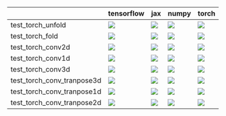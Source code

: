 |                            | tensorflow                                                                                                                                                                             | jax                                                                                                                                                                                    | numpy                                                                                                                                                                                  | torch                                                                                                                                                                                  |
|:---------------------------|:---------------------------------------------------------------------------------------------------------------------------------------------------------------------------------------|:---------------------------------------------------------------------------------------------------------------------------------------------------------------------------------------|:---------------------------------------------------------------------------------------------------------------------------------------------------------------------------------------|:---------------------------------------------------------------------------------------------------------------------------------------------------------------------------------------|
| test_torch_unfold          | <a href="https://github.com/unifyai/ivy/actions/runs/4484017296/jobs/7884017550" rel="noopener noreferrer" target="_blank"><img src=https://img.shields.io/badge/-success-success></a> | <a href="https://github.com/unifyai/ivy/actions/runs/4484017296/jobs/7884017550" rel="noopener noreferrer" target="_blank"><img src=https://img.shields.io/badge/-success-success></a> | <a href="https://github.com/unifyai/ivy/actions/runs/4484017296/jobs/7884017550" rel="noopener noreferrer" target="_blank"><img src=https://img.shields.io/badge/-success-success></a> | <a href="https://github.com/unifyai/ivy/actions/runs/4484017296/jobs/7884017550" rel="noopener noreferrer" target="_blank"><img src=https://img.shields.io/badge/-success-success></a> |
| test_torch_fold            | <a href="https://github.com/unifyai/ivy/actions/runs/4484017296/jobs/7884017550" rel="noopener noreferrer" target="_blank"><img src=https://img.shields.io/badge/-success-success></a> | <a href="https://github.com/unifyai/ivy/actions/runs/4484017296/jobs/7884017550" rel="noopener noreferrer" target="_blank"><img src=https://img.shields.io/badge/-success-success></a> | <a href="https://github.com/unifyai/ivy/actions/runs/4484017296/jobs/7884017550" rel="noopener noreferrer" target="_blank"><img src=https://img.shields.io/badge/-success-success></a> | <a href="https://github.com/unifyai/ivy/actions/runs/4484017296/jobs/7884017550" rel="noopener noreferrer" target="_blank"><img src=https://img.shields.io/badge/-success-success></a> |
| test_torch_conv2d          | <a href="https://github.com/unifyai/ivy/actions/runs/4489086743/jobs/7894491056" rel="noopener noreferrer" target="_blank"><img src=https://img.shields.io/badge/-success-success></a> | <a href="https://github.com/unifyai/ivy/actions/runs/4484017296/jobs/7884017550" rel="noopener noreferrer" target="_blank"><img src=https://img.shields.io/badge/-success-success></a> | <a href="https://github.com/unifyai/ivy/actions/runs/4489086743/jobs/7894490905" rel="noopener noreferrer" target="_blank"><img src=https://img.shields.io/badge/-success-success></a> | <a href="https://github.com/unifyai/ivy/actions/runs/4484017296/jobs/7884017550" rel="noopener noreferrer" target="_blank"><img src=https://img.shields.io/badge/-success-success></a> |
| test_torch_conv1d          | <a href="https://github.com/unifyai/ivy/actions/runs/4489086743/jobs/7894487907" rel="noopener noreferrer" target="_blank"><img src=https://img.shields.io/badge/-success-success></a> | <a href="https://github.com/unifyai/ivy/actions/runs/4484017296/jobs/7884017550" rel="noopener noreferrer" target="_blank"><img src=https://img.shields.io/badge/-success-success></a> | <a href="https://github.com/unifyai/ivy/actions/runs/4489187289/jobs/7894702379" rel="noopener noreferrer" target="_blank"><img src=https://img.shields.io/badge/-success-success></a> | <a href="https://github.com/unifyai/ivy/actions/runs/4484017296/jobs/7884017550" rel="noopener noreferrer" target="_blank"><img src=https://img.shields.io/badge/-success-success></a> |
| test_torch_conv3d          | <a href="https://github.com/unifyai/ivy/actions/runs/4489086743/jobs/7894491056" rel="noopener noreferrer" target="_blank"><img src=https://img.shields.io/badge/-success-success></a> | <a href="https://github.com/unifyai/ivy/actions/runs/4484017296/jobs/7884017550" rel="noopener noreferrer" target="_blank"><img src=https://img.shields.io/badge/-success-success></a> | <a href="https://github.com/unifyai/ivy/actions/runs/4484017296/jobs/7884017550" rel="noopener noreferrer" target="_blank"><img src=https://img.shields.io/badge/-success-success></a> | <a href="https://github.com/unifyai/ivy/actions/runs/4484017296/jobs/7884017550" rel="noopener noreferrer" target="_blank"><img src=https://img.shields.io/badge/-success-success></a> |
| test_torch_conv_tranpose3d | <a href="https://github.com/unifyai/ivy/actions/runs/4484017296/jobs/7884017550" rel="noopener noreferrer" target="_blank"><img src=https://img.shields.io/badge/-success-success></a> | <a href="https://github.com/unifyai/ivy/actions/runs/4484017296/jobs/7884017550" rel="noopener noreferrer" target="_blank"><img src=https://img.shields.io/badge/-success-success></a> | <a href="https://github.com/unifyai/ivy/actions/runs/4484017296/jobs/7884017550" rel="noopener noreferrer" target="_blank"><img src=https://img.shields.io/badge/-success-success></a> | <a href="https://github.com/unifyai/ivy/actions/runs/4484017296/jobs/7884017550" rel="noopener noreferrer" target="_blank"><img src=https://img.shields.io/badge/-success-success></a> |
| test_torch_conv_tranpose1d | <a href="https://github.com/unifyai/ivy/actions/runs/4484017296/jobs/7884017550" rel="noopener noreferrer" target="_blank"><img src=https://img.shields.io/badge/-success-success></a> | <a href="https://github.com/unifyai/ivy/actions/runs/4484017296/jobs/7884017550" rel="noopener noreferrer" target="_blank"><img src=https://img.shields.io/badge/-success-success></a> | <a href="https://github.com/unifyai/ivy/actions/runs/4484017296/jobs/7884017550" rel="noopener noreferrer" target="_blank"><img src=https://img.shields.io/badge/-success-success></a> | <a href="https://github.com/unifyai/ivy/actions/runs/4484017296/jobs/7884017550" rel="noopener noreferrer" target="_blank"><img src=https://img.shields.io/badge/-success-success></a> |
| test_torch_conv_tranpose2d | <a href="https://github.com/unifyai/ivy/actions/runs/4484017296/jobs/7884017550" rel="noopener noreferrer" target="_blank"><img src=https://img.shields.io/badge/-success-success></a> | <a href="https://github.com/unifyai/ivy/actions/runs/4484017296/jobs/7884017550" rel="noopener noreferrer" target="_blank"><img src=https://img.shields.io/badge/-success-success></a> | <a href="https://github.com/unifyai/ivy/actions/runs/4484017296/jobs/7884017550" rel="noopener noreferrer" target="_blank"><img src=https://img.shields.io/badge/-success-success></a> | <a href="https://github.com/unifyai/ivy/actions/runs/4484017296/jobs/7884017550" rel="noopener noreferrer" target="_blank"><img src=https://img.shields.io/badge/-success-success></a> |